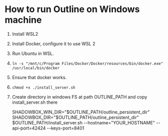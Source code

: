 # How to run Outline on Windows machine

1. Install WSL2
2. Install Docker, configure it to use WSL 2
3. Run Ubuntu in WSL.
4. `ln -s "/mnt/c/Program Files/Docker/Docker/resources/bin/docker.exe" /usr/local/bin/docker`
5. Ensure that docker works.
6. `chmod +x ./install_server.sh`
7. Create directory in windows FS at path OUTLINE_PATH and copy install_server.sh there
        
        
    SHADOWBOX_WIN_DIR="$OUTLINE_PATH/outline_persistent_dir" SHADOWBOX_DIR="$OUTLINE_PATH/outline_persistent_dir" $OUTLINE_PATH/install_server.sh --hostname="YOUR_HOSTNAME" --api-port=42424 --keys-port=8401